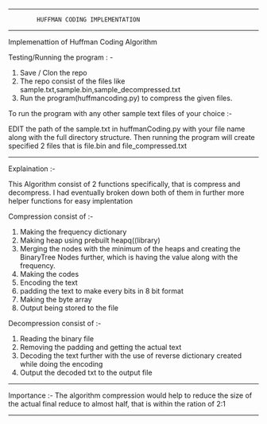 ********************************************************************************
	
			HUFFMAN CODING IMPLEMENTATION

*******************************************************************************
Implemenattion of Huffman Coding Algorithm

Testing/Running the program : -

1) Save / Clon the repo
2) The repo consist of the files like sample.txt,sample.bin,sample_decompressed.txt
3) Run the program(huffmancoding.py) to compress the given files.

To run the program with any other sample text files of your choice :- 

EDIT the path of the sample.txt in huffmanCoding.py with your file name along with the full directory structure. 
Then running the program will create specified 2 files that is file.bin and file_compressed.txt

*******************************************************************************

Explaination :- 

This Algorithm consist of 2 functions specifically, that is compress and decompress. I had eventually broken down both of them in further more helper functions for easy implentation

Compression consist of :-

1. Making the frequency dictionary
2. Making heap using prebuilt heapq((library)
3. Merging the nodes with the minimum of the heaps and creating the BinaryTree Nodes further, which is having the value along with the frequency.
4. Making the codes
5. Encoding the text
6. padding the text to make every bits in 8 bit format
7. Making the byte array 
8. Output being stored to the file

Decompression consist of :-

1. Reading the binary file
2. Removing the padding and getting the actual text
3. Decoding the text further with the use of reverse dictionary created while doing the encoding
4. Output the decoded txt to the output file

********************************************************************************


Importance :- The algorithm compression would help to reduce the size of the actual final reduce to almost half, that is within the ration of 2:1

*******************************************************************************
